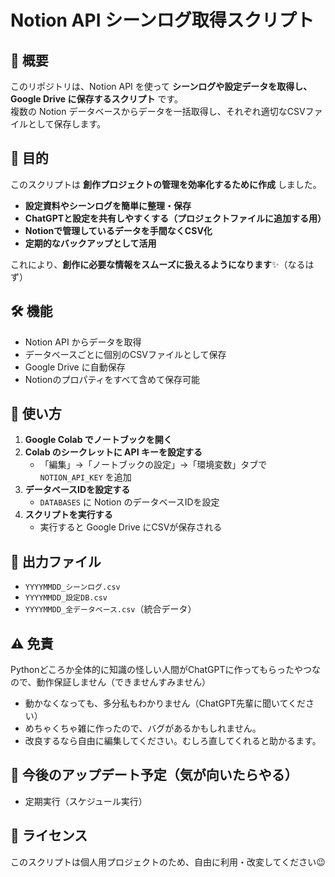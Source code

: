 # Notion API シーンログ取得スクリプト

## 📌 概要
このリポジトリは、Notion API を使って **シーンログや設定データを取得し、Google Drive に保存するスクリプト** です。  
複数の Notion データベースからデータを一括取得し、それぞれ適切なCSVファイルとして保存します。

## 🎯 目的
このスクリプトは **創作プロジェクトの管理を効率化するために作成** しました。  
- **設定資料やシーンログを簡単に整理・保存**
- **ChatGPTと設定を共有しやすくする（プロジェクトファイルに追加する用）**
- **Notionで管理しているデータを手間なくCSV化**
- **定期的なバックアップとして活用**

これにより、**創作に必要な情報をスムーズに扱えるようになります**✨（なるはず）

## 🛠️ 機能
- Notion API からデータを取得
- データベースごとに個別のCSVファイルとして保存
- Google Drive に自動保存
- Notionのプロパティをすべて含めて保存可能

## 🔧 使い方
1. **Google Colab でノートブックを開く**
2. **Colab のシークレットに API キーを設定する**
   - 「編集」→「ノートブックの設定」→「環境変数」タブで `NOTION_API_KEY` を追加
3. **データベースIDを設定する**
   - `DATABASES` に Notion のデータベースIDを設定
4. **スクリプトを実行する**
   - 実行すると Google Drive にCSVが保存される

## 📂 出力ファイル
- `YYYYMMDD_シーンログ.csv`
- `YYYYMMDD_設定DB.csv`
- `YYYYMMDD_全データベース.csv`（統合データ）

## ⚠️ 免責
Pythonどころか全体的に知識の怪しい人間がChatGPTに作ってもらったやつなので、動作保証しません（できませんすみません） 
- 動かなくなっても、多分私もわかりません（ChatGPT先輩に聞いてください）
- めちゃくちゃ雑に作ったので、バグがあるかもしれません。
- 改良するなら自由に編集してください。むしろ直してくれると助かるます。

## 🚀 今後のアップデート予定（気が向いたらやる）
- 定期実行（スケジュール実行）

## 📜 ライセンス
このスクリプトは個人用プロジェクトのため、自由に利用・改変してください😉
